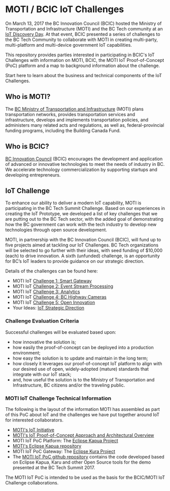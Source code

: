 # MOTI / BCIC IoT Challenges

On March 13, 2017 the BC Innovation Council (BCIC) hosted the Ministry of Transportation and Infrastructure (MOTI) and the BC Tech community at an [IoT Discovery Day](http://bcic.ca/events/iot-discovery-day/). At that event, BCIC presented a series of challenges to the BC Tech Community to collaborate with MOTI in creating multi-party, multi-platform and multi-device government IoT capabilities.

This repository provides parties interested in participating in BCIC's IoT Challenges with information on MOTI, BCIC, the MOTI IoT Proof-of-Concept (PoC) platform and a map to background information about the challenge.

Start here to learn about the business and technical components of the IoT Challenges.

## Who is MOTI?

The [BC Ministry of Transportation and Infrastructure](http://www.th.gov.bc.ca/) (MOTI) plans transportation networks, provides transportation services and infrastructure, develops and implements transportation policies, and administers many related acts and regulations, as well as, federal-provincial funding programs, including the Building Canada Fund.

## Who is BCIC?

[BC Innovation Council](http://bcic.ca/) (BCIC) encourages the development and application of advanced or innovative technologies to meet the needs of industry in BC. We accelerate technology commercialization by supporting startups and developing entrepreneurs.

## IoT Challenge

To enhance our ability to deliver a modern IoT capability, MOTI is participating in the BC Tech Summit Challenge. Based on our experiences in creating the IoT Prototype, we developed a list of key challenges that we are putting out to the BC Tech sector, with the added goal of demonstrating how the BC government can work with the tech industry to develop new technologies through open source development.

MOTI, in partnership with the BC Innovation Council (BCIC), will fund up to five projects aimed at tackling our IoT Challenges. BC Tech organizations will be selected to go further with their ideas, with seed funding of $10,000 (each) to drive innovation. A sixth (unfunded) challenge, is an opportunity for BC’s IoT leaders to provide guidance on our strategic direction.

Details of the challenges can be found here:

* MOTI IoT [Challenge 1: Smart Gateway](./MOTI-IoT-Challenge-1-Smart-Gateway.md)
* MOTI IoT [Challenge 2: Event Stream Processing](./MOTI-IoT-Challenge-2-Event-Stream-Processing.md)
* MOTI IoT [Challenge 3: Analytics](./MOTI-IoT-Challenge-3-Analytics.md)
* MOTI IoT [Challenge 4: BC Highway Cameras](./MOTI-IoT-Challenge-4-BC-Highway-Cameras.md)
* MOTI IoT [Challenge 5: Open Innovation](./MOTI-IoT-Challenge-5-Open-Innovation.md)
* Your Ideas: [IoT Strategic Direction](./MOTI-IoT-Your-Ideas-IoT-Strategic-Direction.md)

### Challenge Evaluation Criteria

Successful challenges will be evaluated based upon:

* how innovative the solution is;
* how easily the proof-of-concept can be deployed into a production environment;
* how easy the solution is to update and maintain in the long term;
* how closely it leverages our proof-of-concept IoT platform to align with our desired use of open, widely-adopted (mature) standards that integrate with our IoT stack; 
* and, how useful the solution is to the Ministry of Transportation and Infrastructure, BC citizens and/or the traveling public.

### MOTI IoT Challenge Technical Information

The following is the layout of the information MOTI has assembled as part of this PoC about IoT and the challenges we have put together around IoT for interested collaborators. 

* [MOTI's IoT Initiative](./MOTI-IoT-Initiative.md)
* [MOTI's IoT Proof-of-Concept Approach and Architectural Overview](https://github.com/bcgov/moti-iot-poc)
* MOTI IoT PoC Platform: The [Eclipse Kapua Project](https://projects.eclipse.org/projects/iot.kapua)
* [MOTI's Eclipse Kapua repository](https://github.com/bcgov/kapua)
* MOTI IoT PoC Gateway: The [Eclipse Kura Project](http://www.eclipse.org/kura/)
* The [MOTI IoT PoC github repository](https://github.com/bcgov/moti-iot-poc) contains the code developed based on Eclipse Kapua, Karu and other Open Source tools for the demo presented at the BC Tech Summit 2017.

The MOTI IoT PoC is intended to be used as the basis for the BCIC/MOTI IoT Challenge collaborations.

